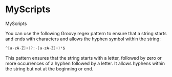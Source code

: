 # MyScripts
MyScripts

You can use the following Groovy regex pattern to ensure that a string starts and ends with characters and allows the hyphen symbol within the string:

```groovy
^[a-zA-Z]+(?:-[a-zA-Z]+)*$
```

This pattern ensures that the string starts with a letter, followed by zero or more occurrences of a hyphen followed by a letter. It allows hyphens within the string but not at the beginning or end.
